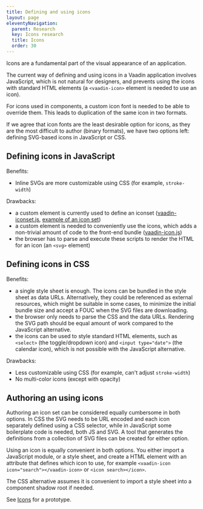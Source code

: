 ```yaml
---
title: Defining and using icons
layout: page
eleventyNavigation:
  parent: Research
  key: Icons research
  title: Icons
  order: 30
---
```


Icons are a fundamental part of the visual appearance of an application.

The current way of defining and using icons in a Vaadin application involves JavaScript, which is not natural for designers, and prevents using the icons with standard HTML elements (a `<vaadin-icon>` element is needed to use an icon).

For icons used in components, a custom icon font is needed to be able to override them. This leads to duplication of the same icon in two formats.

If we agree that icon fonts are the least desirable option for icons, as they are the most difficult to author (binary formats), we have two options left: defining SVG-based icons in JavaScript or CSS.

## Defining icons in JavaScript

Benefits:
- Inline SVGs are more customizable using CSS (for example, `stroke-width`)

Drawbacks:
- a custom element is currently used to define an iconset ([vaadin-iconset.js](https://github.com/vaadin/web-components/blob/master/packages/icon/src/vaadin-iconset.js), [example of an icon set](https://github.com/vaadin/web-components/blob/master/packages/vaadin-lumo-styles/vaadin-iconset.js))
- a custom element is needed to conveniently use the icons, which adds a non-trivial amount of code to the front-end bundle ([vaadin-icon.js](https://github.com/vaadin/web-components/blob/master/packages/icon/src/vaadin-icon.js))
- the browser has to parse and execute these scripts to render the HTML for an icon (an `<svg>` element)

<!-- See https://www.webperf.tips/tip/cached-js-misconceptions/ for more reasoning why we should avoid JS as much as possible -->

## Defining icons in CSS

Benefits:
- a single style sheet is enough. The icons can be bundled in the style sheet as data URLs. Alternatively, they could be referenced as external resources, which might be suitable in some cases, to minimize the initial bundle size and accept a FOUC when the SVG files are downloading.
- the browser only needs to parse the CSS and the data URLs. Rendering the SVG path should be equal amount of work compared to the JavaScript alternative.
- the icons can be used to style standard HTML elements, such as `<select>` (the toggle/dropdown icon) and `<input type="date">` (the calendar icon), which is not possible with the JavaScript alternative.

Drawbacks:
- Less customizable using CSS (for example, can't adjust `stroke-width`)
- No multi-color icons (except with opacity)

<!--
TODO how to define RTL compatible icons easily?
-->


## Authoring an using icons

Authoring an icon set can be considered equally cumbersome in both options. In CSS the SVG needs to be URL encoded and each icon separately defined using a CSS selector, while in JavaScript some boilerplate code is needed, both JS and SVG. A tool that generates the definitions from a collection of SVG files can be created for either option.

Using an icon is equally convenient in both options. You either import a JavaScript module, or a style sheet, and create a HTML element with an attribute that defines which icon to use, for example `<vaadin-icon icon="search"></vaadin-icon>` or `<icon search></icon>`.

The CSS alternative assumes it is convenient to import a style sheet into a component shadow root if needed.



See [Icons](/icons) for a prototype.
